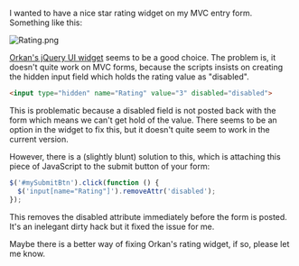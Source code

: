 I wanted to have a nice star rating widget on my MVC entry form. Something like this:

![Rating.png](/assets/blog/images/Rating.png)

[Orkan's jQuery UI widget](http://orkans-tmp.22web.net/star_rating/) seems to be a good choice. The problem is, it doesn't quite work on MVC forms, because the scripts insists on creating the hidden input field which holds the rating value as "disabled".
```html
<input type="hidden" name="Rating" value="3" disabled="disabled">
```
This is problematic because a disabled field is not posted back with the form which means we can't get hold of the value. There seems to be an option in the widget to fix this, but it doesn't quite seem to work in the current version.

However, there is a (slightly blunt) solution to this, which is attaching this piece of JavaScript to the submit button of your form:
```javascript
$('#mySubmitBtn').click(function () {
  $('input[name="Rating"]').removeAttr('disabled');
});
```
This removes the disabled attribute immediately before the form is posted. It's an inelegant dirty hack but it fixed the issue for me.

Maybe there is a better way of fixing Orkan's rating widget, if so, please let me know.
